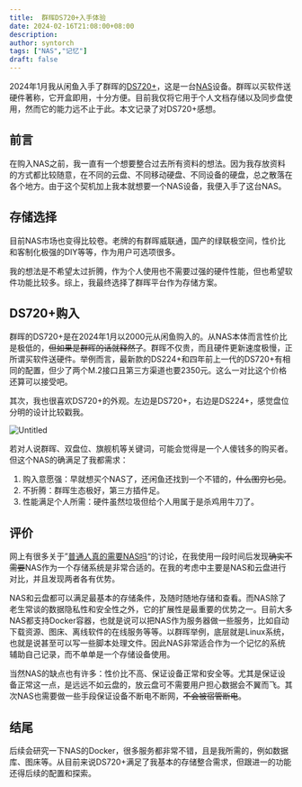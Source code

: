 ```yaml
---
title:  群晖DS720+入手体验
date: 2024-02-16T21:08:00+08:00
description:
author: syntorch
tags: ["NAS","记忆"]
draft: false
---
```


2024年1月我从闲鱼入手了群晖的[DS720+](https://global.download.synology.com/download/Document/Hardware/DataSheet/DiskStation/20-year/DS720+/enu/Synology_DS720_Plus_Data_Sheet_enu.pdf?_gl=1*90tnku*_ga*MTI0MTE2ODY0LjE2MTIwNTIwNDM.*_ga_9Q8XT3X20D*MTYxMjQyMjIyNy4xNC4xLjE2MTI0MjIyNzMuMTQ.&_ga=2.23244665.2147249386.1612422227-124116864.1612052043)，这是一台[NAS](https://en.wikipedia.org/wiki/Network-attached_storage)设备。群晖以买软件送硬件著称，它开盒即用，十分方便。目前我仅将它用于个人文档存储以及同步盘使用，然而它的能力远不止于此。本文记录了对DS720+感想。

## 前言

在购入NAS之前，我一直有一个想要整合过去所有资料的想法。因为我存放资料的方式都比较随意，在不同的云盘、不同移动硬盘、不同设备的硬盘，总之散落在各个地方。由于这个契机加上我本就想要一个NAS设备，我便入手了这台NAS。

## 存储选择

目前NAS市场也变得比较卷。老牌的有群晖威联通，国产的绿联极空间，性价比和客制化极强的DIY等等，作为用户可选项很多。

我的想法是不希望太过折腾，作为个人使用也不需要过强的硬件性能，但也希望软件功能比较多。综上，我最终选择了群晖平台作为存储方案。

## DS720+购入

群晖的DS720+是在2024年1月以2000元从闲鱼购入的。从NAS本体而言性价比是极低的，~~但如果是群晖的话就释然了~~。群晖不仅贵，而且硬件更新速度极慢，正所谓买软件送硬件。举例而言，最新款的DS224+和四年前上一代的DS720+有相同的配置，但少了两个M.2接口且第三方渠道也要2350元。这么一对比这个价格还算可以接受吧。

其次，我也很喜欢DS720+的外观。左边是DS720+，右边是DS224+，感觉盘位分明的设计比较戳我。

![Untitled](https://i.imgur.com/hM1VL25.png)

若对人说群晖、双盘位、旗舰机等关键词，可能会觉得是一个人傻钱多的购买者。但这个NAS的确满足了我都需求：

1. 购入意愿强：早就想买个NAS了，还闲鱼还找到一个不错的，~~什么图穷匕见~~。
2. 不折腾：群晖生态极好，第三方插件足。
3. 性能满足个人所需：硬件虽然垃圾但给个人用属于是杀鸡用牛刀了。

## 评价

网上有很多关于”[普通人真的需要NAS吗](https://www.zhihu.com/question/630932499)“的讨论，在我使用一段时间后发现~~确实不需要~~NAS作为一个存储系统是非常合适的。在我的考虑中主要是NAS和云盘进行对比，并且发现两者各有优势。

NAS和云盘都可以满足最基本的存储条件，及随时随地存储和查看。而NAS除了老生常谈的数据隐私性和安全性之外，它的扩展性是最重要的优势之一。目前大多NAS都支持Docker容器，也就是说可以把NAS作为服务器做一些服务，比如自动下载资源、图床、离线软件的在线服务等等。以群晖举例，底层就是Linux系统，也就是说甚至可以写一些脚本处理文件。因此NAS非常适合作为一个记忆的系统辅助自己记录，而不单单是一个存储设备使用。

当然NAS的缺点也有许多：性价比不高、保证设备正常和安全等。尤其是保证设备正常这一点，是远远不如云盘的，放云盘可不需要用户担心数据会不翼而飞。其次NAS也需要做一些手段保证设备不断电不断网，~~不会被宿管断电~~。

## 结尾

后续会研究一下NAS的Docker，很多服务都非常不错，且是我所需的，例如数据库、图床等。从目前来说DS720+满足了我基本的存储整合需求，但跟进一的功能还得后续的配置和探索。